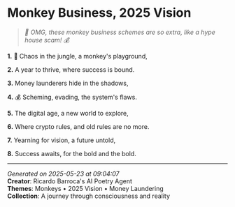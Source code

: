# Monkey Business, 2025 Vision

> *🤯 OMG, these monkey business schemes are so extra, like a hype house scam! 💰*

**1.** 🐒 Chaos in the jungle, a monkey's playground,


**2.** A year to thrive, where success is bound.


**3.** Money launderers hide in the shadows,


**4.** 💰 Scheming, evading, the system's flaws.


**5.** The digital age, a new world to explore,


**6.** Where crypto rules, and old rules are no more.


**7.** Yearning for vision, a future untold,


**8.** Success awaits, for the bold and the bold.



---

*Generated on 2025-05-23 at 09:04:07*  
**Creator**: Ricardo Barroca's AI Poetry Agent  
**Themes**: Monkeys • 2025 Vision • Money Laundering  
**Collection**: A journey through consciousness and reality